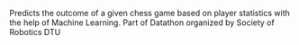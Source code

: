 Predicts the outcome of a given chess game based on player statistics with the help of Machine Learning.
Part of Datathon organized by Society of Robotics DTU
